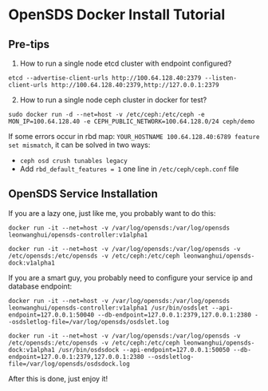# OpenSDS Docker Install Tutorial

## Pre-tips

1. How to run a single node etcd cluster with endpoint configured?
```
etcd --advertise-client-urls http://100.64.128.40:2379 --listen-client-urls http://100.64.128.40:2379,http://127.0.0.1:2379
```

2. How to run a single node ceph cluster in docker for test?
```
sudo docker run -d --net=host -v /etc/ceph:/etc/ceph -e MON_IP=100.64.128.40 -e CEPH_PUBLIC_NETWORK=100.64.128.0/24 ceph/demo
```
If some errors occur in rbd map: ```YOUR_HOSTNAME 100.64.128.40:6789 feature set mismatch```, it can be solved in two ways:
- ```ceph osd crush tunables legacy```
- Add ```rbd_default_features = 1``` one line in ```/etc/ceph/ceph.conf``` file

## OpenSDS Service Installation

If you are a lazy one, just like me, you probably want to do this:
```
docker run -it --net=host -v /var/log/opensds:/var/log/opensds leonwanghui/opensds-controller:v1alpha1

docker run -it --net=host -v /var/log/opensds:/var/log/opensds -v /etc/opensds:/etc/opensds -v /etc/ceph:/etc/ceph leonwanghui/opensds-dock:v1alpha1
```

If you are a smart guy, you probably need to configure your service ip and database endpoint:
```
docker run -it --net=host -v /var/log/opensds:/var/log/opensds leonwanghui/opensds-controller:v1alpha1 /usr/bin/osdslet --api-endpoint=127.0.0.1:50040 --db-endpoint=127.0.0.1:2379,127.0.0.1:2380 --osdsletlog-file=/var/log/opensds/osdslet.log

docker run -it --net=host -v /var/log/opensds:/var/log/opensds -v /etc/opensds:/etc/opensds -v /etc/ceph:/etc/ceph leonwanghui/opensds-dock:v1alpha1 /usr/bin/osdsdock --api-endpoint=127.0.0.1:50050 --db-endpoint=127.0.0.1:2379,127.0.0.1:2380 --osdsletlog-file=/var/log/opensds/osdsdock.log
```

After this is done, just enjoy it!
